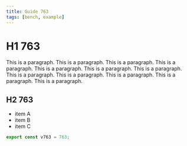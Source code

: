 ```yaml
---
title: Guide 763
tags: [bench, example]
---
```


# H1 763

This is a paragraph. This is a paragraph. This is a paragraph. This is a paragraph. This is a paragraph. This is a paragraph. This is a paragraph. This is a paragraph. This is a paragraph. This is a paragraph. This is a paragraph. This is a paragraph. 

## H2 763

- item A
- item B
- item C

```ts
export const v763 = 763;
```
